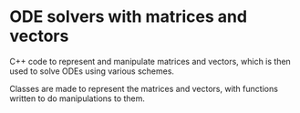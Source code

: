# ODE solvers with matrices and vectors

C++ code to represent and manipulate matrices and vectors, which is then used to solve ODEs using various schemes.

Classes are made to represent the matrices and vectors, with functions written to do manipulations to them.
